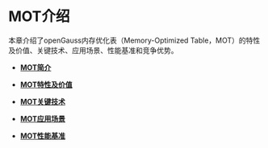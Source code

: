 # MOT介绍<a name="ZH-CN_TOPIC_0280525125"></a>

本章介绍了openGauss内存优化表（Memory-Optimized Table，MOT）的特性及价值、关键技术、应用场景、性能基准和竞争优势。

-   **[MOT简介](MOT简介.md)**

-   **[MOT特性及价值](MOT特性及价值.md)**

-   **[MOT关键技术](MOT关键技术.md)**

-   **[MOT应用场景](MOT应用场景.md)**

-   **[MOT性能基准](MOT性能基准.md)**
